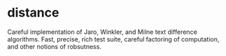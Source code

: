 # distance
Careful implementation of Jaro, Winkler, and Milne text difference algorithms. Fast, precise, rich test suite, careful factoring of computation, and other notions of robsutness.
